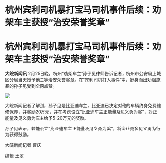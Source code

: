 # 杭州宾利司机暴打宝马司机事件后续：劝架车主获授“治安荣誉奖章”

# 杭州宾利司机暴打宝马司机事件后续：劝架车主获授“治安荣誉奖章”

**大皖新闻讯**
2月25日晚，杭州“劝架车主”孙子见律师告诉记者，杭州市公安局上城区分局当天授予他三等治安荣誉奖章。在“宾利司机打人事件”中，挺身而出劝阻施暴的孙子见受到全网点赞。

![](https://inews.gtimg.com/om_bt/OiRntelsxymUSUyHntatkCspiELg7KYJv1PvBFTyoT2yMAA/1000)

大皖新闻记者了解到，孙子见是比亚迪车主，比亚迪已决定对他的车辆终身免费维修保养，并奖励20万元，并在考虑设立“比亚迪车主正能量及见义勇为奖”，对正能量及见义勇为车主给予5-20万元的奖励。

孙子见表示，若能设立“比亚迪车主正能量及见义勇为奖”，将会让更多见义勇为行为获得鼓励。

大皖新闻记者 曹庆

编辑 王翠

